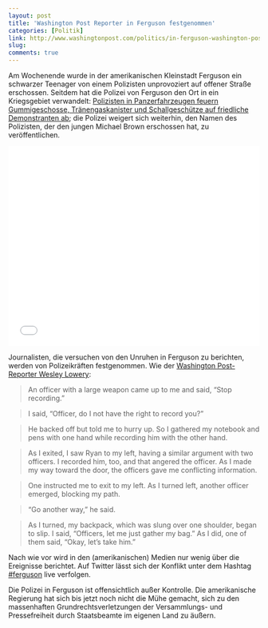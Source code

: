 ```yaml
---
layout: post
title: 'Washington Post Reporter in Ferguson festgenommen'
categories: [Politik]
link: http://www.washingtonpost.com/politics/in-ferguson-washington-post-reporter-wesley-lowery-gives-account-of-his-arrest/2014/08/13/0fe25c0e-2359-11e4-86ca-6f03cbd15c1a_story.html
slug: 
comments: true
---
```


Am Wochenende wurde in der amerikanischen Kleinstadt Ferguson ein schwarzer Teenager von einem Polizisten unprovoziert auf offener Straße erschossen. Seitdem hat die Polizei von Ferguson den Ort in ein Kriegsgebiet verwandelt: [Polizisten in Panzerfahrzeugen feuern Gummigeschosse, Tränengaskanister und Schallgeschütze auf friedliche Demonstranten ab](http://www.nytimes.com/2014/08/15/us/protest-in-missouri-at-police-killing-of-teenager-is-chronicled-on-social-media.html?hp&action=click&pgtype=Homepage&module=a-lede-package-region&region=lede-package&WT.nav=lede-package); die Polizei weigert sich weiterhin, den Namen des Polizisten, der den jungen Michael Brown erschossen hat, zu veröffentlichen.

<p><iframe width="100%" height="400" src="//www.youtube-nocookie.com/embed/E5sRrzKG4-8?rel=0" frameborder="0" allowfullscreen></iframe></p>

Journalisten, die versuchen von den Unruhen in Ferguson zu berichten, werden von Polizeikräften festgenommen. Wie der [Washington Post-Reporter Wesley Lowery](http://www.washingtonpost.com/politics/in-ferguson-washington-post-reporter-wesley-lowery-gives-account-of-his-arrest/2014/08/13/0fe25c0e-2359-11e4-86ca-6f03cbd15c1a_story.html):

>An officer with a large weapon came up to me and said, “Stop recording.”

>I said, “Officer, do I not have the right to record you?”

>He backed off but told me to hurry up. So I gathered my notebook and pens with one hand while recording him with the other hand.

>As I exited, I saw Ryan to my left, having a similar argument with two officers. I recorded him, too, and that angered the officer. As I made my way toward the door, the officers gave me conflicting information.

>One instructed me to exit to my left. As I turned left, another officer emerged, blocking my path.

>“Go another way,” he said.

>As I turned, my backpack, which was slung over one shoulder, began to slip. I said, “Officers, let me just gather my bag.” As I did, one of them said, “Okay, let’s take him.”

Nach wie vor wird in den (amerikanischen) Medien nur wenig über die Ereignisse berichtet. Auf Twitter lässt sich der Konflikt unter dem Hashtag [#ferguson](https://twitter.com/hashtag/ferguson) live verfolgen.

Die Polizei in Ferguson ist offensichtlich außer Kontrolle. Die amerikanische Regierung hat sich bis jetzt noch nicht die Mühe gemacht, sich zu den massenhaften Grundrechtsverletzungen der Versammlungs- und Pressefreiheit durch Staatsbeamte im eigenen Land zu äußern.